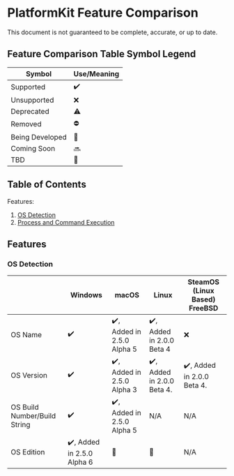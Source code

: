 # PlatformKit Feature Comparison
This document is not guaranteed to be complete, accurate, or up to date.

## Feature Comparison Table Symbol Legend
| Symbol | Use/Meaning |
|-|-|
| Supported | :heavy_check_mark: |
| Unsupported | :x: | 
| Deprecated | :warning: |
| Removed | :no_entry: |
| Being Developed | :construction: |
| Coming Soon | :soon: |
| TBD | :date: |


## Table of Contents

Features:
1) [OS Detection](#os-detection)
2) [Process and Command Execution](#process-and-command-execution)

## Features

### OS Detection
| | Windows | macOS | Linux | SteamOS (Linux Based) FreeBSD |
|-|-|-|-|-|
| OS Name | :heavy_check_mark: | :heavy_check_mark:, Added in 2.5.0 Alpha 5 | :heavy_check_mark:, Added in 2.0.0 Beta 4 | :x: |
| OS Version | :heavy_check_mark: | :heavy_check_mark:, Added in 2.5.0 Alpha 3 | :heavy_check_mark:, Added in 2.0.0 Beta 4. |  :heavy_check_mark:, Added in 2.0.0 Beta 4. | :heavy_check_mark:, Added in 3.0.0 Alpha 2 |
| OS Build Number/Build String | :heavy_check_mark: | :heavy_check_mark:, Added in 2.5.0 Alpha 5 | N/A | N/A | N/A |
| OS Edition | :heavy_check_mark:, Added in 2.5.0 Alpha 6 | :date: | :date: | N/A |